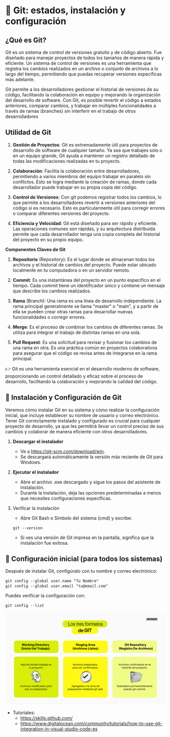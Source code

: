 # 🎯 Git: estados, instalación y configuración

## ¿Qué es Git?
Git es un sistema de control de versiones gratuito y de código abierto. Fue diseñado para manejar proyectos de todos los tamaños de manera rápida y eficiente. Un sistema de control de versiones es una herramienta que registra los cambios realizados en un archivo o conjunto de archivos a lo largo del tiempo, permitiendo que puedas recuperar versiones específicas más adelante.

Git permite a los desarrolladores gestionar el historial de versiones de su código, facilitando la colaboración en equipo y mejorando la organización del desarrollo de software. Con Git, es posible revertir el código a estados anteriores, comparar cambios, y trabajar en múltiples funcionalidades a través de ramas (branches) sin interferir en el trabajo de otros desarrolladores

## Utilidad de Git
1. **Gestión de Proyectos**: Git es extremadamente útil para proyectos de desarrollo de software de cualquier tamaño. Ya sea que trabajes solo o en un equipo grande, Git ayuda a mantener un registro detallado de todas las modificaciones realizadas en tu proyecto.

2. **Colaboración**: Facilita la colaboración entre desarrolladores, permitiendo a varios miembros del equipo trabajar en paralelo sin conflictos. Esto se logra mediante la creación de ramas, donde cada desarrollador puede trabajar en su propia copia del código.

3. **Control de Versiones**: Con git podemos registrar todos los cambios, lo que permite a los desarrolladores revertir a versiones anteriores del código si es necesario. Esto es particularmente útil para corregir errores o comparar diferentes versiones del proyecto.

4. **Eficiencia y Velocidad**: Git está diseñado para ser rápido y eficiente. Las operaciones comunes son rápidas, y su arquitectura distribuida permite que cada desarrollador tenga una copia completa del historial del proyecto en su propio equipo.


**Componentes Claves de Git**
1. **Repositorio** (Repository): Es el lugar donde se almacenan todos los archivos y el historial de cambios del proyecto. Puede estar ubicado localmente en tu computadora o en un servidor remoto.

2. **Commit**: Es una instantánea del proyecto en un punto específico en el tiempo. Cada commit tiene un identificador único y contiene un mensaje que describe los cambios realizados.

3. **Rama** (Branch): Una rama es una línea de desarrollo independiente. La rama principal generalmente se llama "master" o "main", y a partir de ella se pueden crear otras ramas para desarrollar nuevas funcionalidades o corregir errores.

4. **Merge**: Es el proceso de combinar los cambios de diferentes ramas. Se utiliza para integrar el trabajo de distintas ramas en una sola.

5. **Pull Request**: Es una solicitud para revisar y fusionar los cambios de una rama en otra. Es una práctica común en proyectos colaborativos para asegurar que el código se revisa antes de integrarse en la rama principal.

👉 Git es una herramienta esencial en el desarrollo moderno de software, proporcionando un control detallado y eficaz sobre el proceso de desarrollo, facilitando la colaboración y mejorando la calidad del código.

## 🎯 Instalación y Configuración de Git
Veremos cómo instalar Git en su sistema y cómo realizar la configuración inicial, que incluye establecer su nombre de usuario y correo electrónico. Tener Git correctamente instalado y configurado es crucial para cualquier proyecto de desarrollo, ya que les permitirá llevar un control preciso de sus cambios y colaborar de manera eficiente con otros desarrolladores.

1. **Descargar el instalador**
    - Ve a https://git-scm.com/download/win.
    - Se descargará automáticamente la versión más reciente de Git para Windows.

2. **Ejecutar el instalador**
    - Abre el archivo .exe descargado y sigue los pasos del asistente de instalación.
    - Durante la instalación, deja las opciones predeterminadas a menos que necesites configuraciones específicas.

3. Verificar la instalación
    - Abre Git Bash o Símbolo del sistema (cmd) y escribe:
    ```
    git --version
    ```
    - Si ves una versión de Git impresa en la pantalla, significa que la instalación fue exitosa.

## 🎯 Configuración inicial (para todos los sistemas)
Después de instalar Git, configúralo con tu nombre y correo electrónico:
```
git config --global user.name "Tu Nombre"
git config --global user.email "tu@email.com"
```

Puedes verificar la configuración con:
```
git config --list
```

![alt text](image.png)

- Tutoriales: 
    - https://skills.github.com/
    - https://www.digitalocean.com/community/tutorials/how-to-use-git-integration-in-visual-studio-code-es